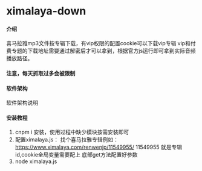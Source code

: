 # ximalaya-down

#### 介绍
喜马拉雅mp3文件按专辑下载，有vip权限的配置cookie可以下载vip专辑 vip和付费专题的下载地址需要通过解密后才可以拿到，根据官方js运行即可拿到实际音频播放路径。

#### 注意，每天抓取过多会被限制
#### 软件架构
软件架构说明


#### 安装教程

1.  cnpm i  安装，使用过程中缺少模块按需安装即可
2.  配置ximalaya.js： 找个喜马拉雅专辑例如：https://www.ximalaya.com/renwenjp/11549955/ 
11549955 就是专辑id,cookie全局变量需要配上
底部get方法配置好参数
3.  node ximalaya.js

